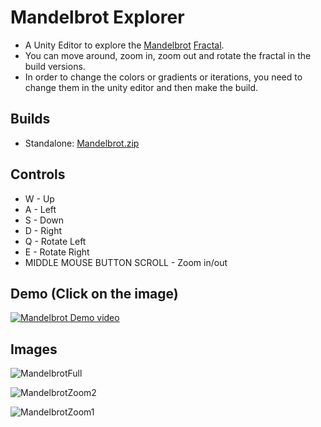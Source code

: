 # Mandelbrot Explorer
 * A Unity Editor to explore the [Mandelbrot](https://en.wikipedia.org/wiki/Mandelbrot_set) [Fractal](https://en.wikipedia.org/wiki/Fractal).
 * You can move around, zoom in, zoom out and rotate the fractal in the build versions.
 * In order to change the colors or gradients or iterations, you need to change them in the unity editor and then make the build.
 ## Builds
 * Standalone: [Mandelbrot.zip](https://github.com/pratik-dhende/Mandelbrot-Explorer/releases)
 ## Controls
 * W - Up
 * A - Left
 * S - Down
 * D - Right
 * Q - Rotate Left
 * E - Rotate Right
 * MIDDLE MOUSE BUTTON SCROLL - Zoom in/out

 ## Demo (Click on the image)
[![Mandelbrot Demo video](https://github.com/pratik-dhende/Mandelbrot-Explorer/assets/55596801/ceb7bb63-b082-4daa-8609-d709b0c1e6b3)](https://drive.google.com/drive/u/0/folders/1bfWw0MQ5XHtTn_zne38YTSZDKgFlbXGO)
 
 ## Images
 
![MandelbrotFull](https://user-images.githubusercontent.com/55596801/142043342-b2209efc-a9af-4032-89e7-95290b4f6447.png)

![MandelbrotZoom2](https://user-images.githubusercontent.com/55596801/142043378-82734a92-bce3-4d72-acd5-f8e8c694690e.png)

![MandelbrotZoom1](https://user-images.githubusercontent.com/55596801/142043360-5572d8ce-a605-47ae-92a1-b65506db9250.png)


 
